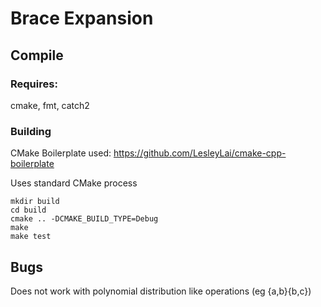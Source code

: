 # Brace Expansion
## Compile
### Requires:
cmake, fmt, catch2

### Building
CMake Boilerplate used: https://github.com/LesleyLai/cmake-cpp-boilerplate

Uses standard CMake process
```
mkdir build
cd build
cmake .. -DCMAKE_BUILD_TYPE=Debug
make
make test
```

## Bugs
Does not work with polynomial distribution like operations (eg {a,b}{b,c})